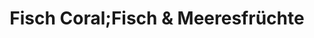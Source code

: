 ---
title: "Fisch Coral;Fisch & Meeresfrüchte"
url: /wien/fisch-coral-fisch-und-meeresfruechte/
shop: Fisch
---